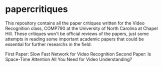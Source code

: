 # papercritiques
This repository contains all the paper critiques written for the Video Recognition class, COMP790 at the University of North Carolina at Chapel Hill.
These critiques won't be official reviews of the papers, just some attempts in reading some important academic papers that could be essential for further researchs in the field.

First Paper: Slow Fast Network for Video Recognition
Second Paper: Is Space-Time Attention All You Need for Video Understanding?

